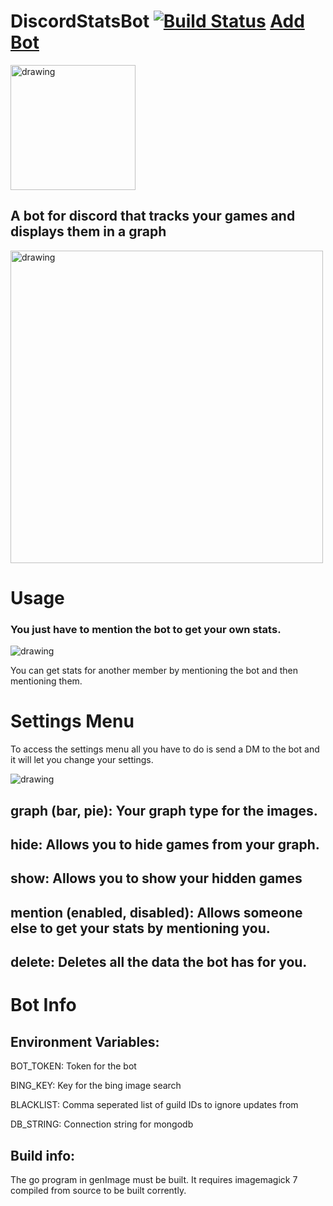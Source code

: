 # DiscordStatsBot [![Build Status](https://travis-ci.com/NerdyRedPanda/DiscordStatsBot.svg?branch=master)](https://travis-ci.com/NerdyRedPanda/DiscordStatsBot) [Add Bot](https://discordapp.com/oauth2/authorize?client_id=461294052529143825&scope=bot&permissions=0)

<img src="https://red-panda.me/img/botIcon.png" alt="drawing" width="200"/>

## A bot for discord that tracks your games and displays them in a graph

<img src="https://red-panda.me/img/statBot/Stats.png" alt="drawing" width="500"/>

# **Usage**

### You just have to mention the bot to get your own stats.

<img src="https://red-panda.me/img/statBot/gettingStats.gif" alt="drawing" />

You can get stats for another member by mentioning the bot and then mentioning them.

# Settings Menu

To access the settings menu all you have to do is send a DM to the bot and it will let you change your settings.

<img src="https://red-panda.me/img/statBot/Settings.png" alt="drawing" />

## graph (bar, pie): Your graph type for the images.
## hide: Allows you to hide games from your graph.
## show: Allows you to show your hidden games
## mention (enabled, disabled): Allows someone else to get your stats by mentioning you.
## delete: Deletes all the data the bot has for you.

# Bot Info

## Environment Variables:

BOT_TOKEN: Token for the bot

BING_KEY: Key for the bing image search

BLACKLIST: Comma seperated list of guild IDs to ignore updates from

DB_STRING: Connection string for mongodb

## Build info:

The go program in genImage must be built. It requires imagemagick 7 compiled from source to be built corrently.
